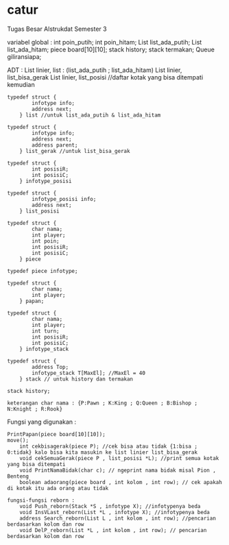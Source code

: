 # catur
Tugas Besar Alstrukdat Semester 3

variabel global :
	int poin_putih;
	int poin_hitam;
	List list_ada_putih;
	List list_ada_hitam;
	piece board[10][10];
	stack history;
	stack termakan;
	Queue giliransiapa;


ADT :
	List linier, list : (list_ada_putih ; list_ada_hitam)
	List linier, list_bisa_gerak
	List linier, list_posisi //daftar kotak yang bisa ditempati kemudian
	
	typedef struct {
			infotype info;
			address next;
		} list //untuk list_ada_putih & list_ada_hitam

	typedef struct {
			infotype info;
			address next;
			address parent;
		} list_gerak //untuk list_bisa_gerak

	typedef struct {
			int posisiR;
			int posisiC;
		} infotype_posisi
		
	typedef struct {
			infotype_posisi info;
			address next;
		} list_posisi

	typedef struct {
			char nama;
			int player;
			int poin;
			int posisiR;
			int posisiC;
		} piece
		
	typedef piece infotype;
	
	typedef struct {
			char nama;
			int player;
		} papan;
	
	typedef struct {
			char nama;
			int player;
			int turn;
			int posisiR;
			int posisiC;
		} infotype_stack

	typedef struct {
			address Top;
			infotype_stack T[MaxEl]; //MaxEl = 40
		} stack // untuk history dan termakan
		
	stack history;
	
	keterangan char nama : {P:Pawn ; K:King ; Q:Queen ; B:Bishop ; N:Knight ; R:Rook}
	
Fungsi yang digunakan :

	PrintPapan(piece board[10][10]);
	move();
		int cekbisagerak(piece P); //cek bisa atau tidak {1:bisa ; 0:tidak} kalo bisa kita masukin ke list linier list_bisa_gerak
		void cekSemuaGerak(piece P , list_posisi *L); //print semua kotak yang bisa ditempati
		void PrintNamaBidak(char c); // ngeprint nama bidak misal Pion , Benteng
		boolean adaorang(piece board , int kolom , int row); // cek apakah di kotak itu ada orang atau tidak

	fungsi-fungsi reborn :
		void Push_reborn(Stack *S , infotype X); //infotypenya beda
		void InsVLast_reborn(List *L , infotype X); //infotypenya beda
		address Search_reborn(List L , int kolom , int row); //pencarian berdasarkan kolom dan row
		void DelP_reborn(List *L , int kolom , int row); // pencarian berdasarkan kolom dan row 
		
	
